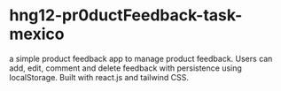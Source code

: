 # hng12-pr0ductFeedback-task-mexico
a simple product feedback app to manage product feedback. Users can add, edit, comment and delete feedback with persistence using localStorage. Built with react.js and tailwind CSS.
